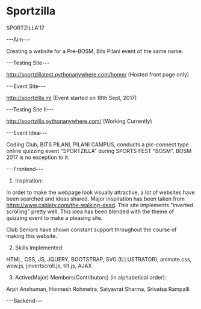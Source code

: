 # Sportzilla

SPORTZILLA'17

---Aim---

Creating a website for a Pre-BOSM, Bits Pilani event of the same name.

---Testing Site---

http://sportzillatest.pythonanywhere.com/home/ 
(Hosted front page only)

---Event Site---

http://sportzilla.ml
(Event started on 18th Sept, 2017)

---Testing Site II---

http://sportzilla.pythonanywhere.com/ 
(Working Currently)

---Event Idea---

Coding Club, BITS PILANI, PILANI CAMPUS, conducts a pic-connect type online quizzing event "SPORTZILLA" during SPORTS FEST "BOSM".
BOSM 2017 is no exception to it.

---Frontend---

1. Inspiration:

In order to make the webpage look visually attractive, a lot of websites have been searched and ideas shared.
Major inspiration has been taken from https://www.cabletv.com/the-walking-dead. This site implements "inverted scrolling"
pretty well. This idea has been blended with the theme of quizzing event to make a pleasing site.

Club Seniors have shown constant support throughout the course of making this website.

2. Skills Implemented:

HTML, CSS, JS, JQUERY, BOOTSTRAP, SVG (ILLUSTRATOR), animate.css, wow.js, jinvertscroll.js, tilt.js, AJAX

3. Active(Major) Members(Contributors) (in alphabetical order):

Arpit Anshuman, Honnesh Rohmetra, Satyavrat Sharma, Srivatsa Rampalli

---Backend---



